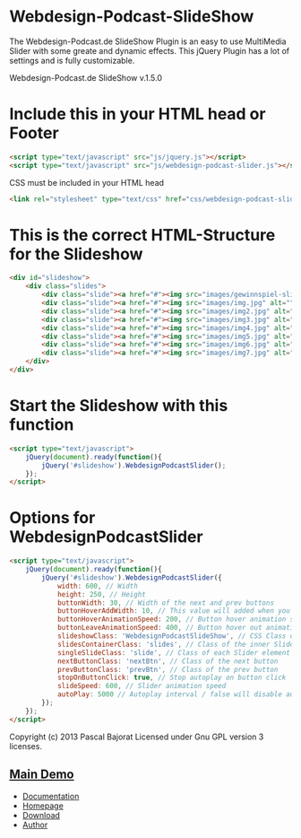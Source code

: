 Webdesign-Podcast-SlideShow
===========================

The Webdesign-Podcast.de SlideShow Plugin is an easy to use MultiMedia Slider with some greate and dynamic effects. This jQuery Plugin has a lot of settings and is fully customizable.

Webdesign-Podcast.de SlideShow v.1.5.0


Include this in your HTML head or Footer
========================================

```html
<script type="text/javascript" src="js/jquery.js"></script>
<script type="text/javascript" src="js/webdesign-podcast-slider.js"></script>
```

CSS must be included in your HTML head

```html
<link rel="stylesheet" type="text/css" href="css/webdesign-podcast-slider.css" />
```

This is the correct HTML-Structure for the Slideshow
====================================================

```html
<div id="slideshow">
	<div class="slides">
		<div class="slide"><a href="#"><img src="images/gewinnspiel-slider.jpg" alt="" width="598" height="250" /></a></div>
		<div class="slide"><a href="#"><img src="images/img.jpg" alt="" width="598" height="250" /></a></div>
		<div class="slide"><a href="#"><img src="images/img2.jpg" alt="" width="598" height="250" /></a></div>
		<div class="slide"><a href="#"><img src="images/img3.jpg" alt="" width="598" height="250" /></a></div>
		<div class="slide"><a href="#"><img src="images/img4.jpg" alt="" width="598" height="250" /></a></div>
		<div class="slide"><a href="#"><img src="images/img5.jpg" alt="" width="598" height="250" /></a></div>
		<div class="slide"><a href="#"><img src="images/img6.jpg" alt="" width="598" height="250" /></a></div>
		<div class="slide"><a href="#"><img src="images/img7.jpg" alt="" width="598" height="250" /></a></div>
	</div>
</div>
```

Start the Slideshow with this function
======================================

```html
<script type="text/javascript">
	jQuery(document).ready(function(){
		jQuery('#slideshow').WebdesignPodcastSlider();
	});
</script>
```

Options for WebdesignPodcastSlider
==================================

```html
<script type="text/javascript">
	jQuery(document).ready(function(){
		jQuery('#slideshow').WebdesignPodcastSlider({
			width: 600, // Width
     		height: 250, // Height
     		buttonWidth: 30, // Width of the next and prev buttons
     		buttonHoverAddWidth: 10, // This value will added when you hover over the buttons
     		buttonHoverAnimationSpeed: 200, // Button hover animation speed
     		buttonLeaveAnimationSpeed: 400, // Button hover out animation speed
     		slideshowClass: 'WebdesignPodcastSlideShow', // CSS Class of the Slideshow
     		slidesContainerClass: 'slides', // Class of the inner Slider Container
     		singleSlideClass: 'slide', // Class of each Slider element
     		nextButtonClass: 'nextBtn', // Class of the next button
     		prevButtonClass: 'prevBtn', // Class of the prev button
     		stopOnButtonClick: true, // Stop autoplay on button click
     		slideSpeed: 600, // Slider animation speed
     		autoPlay: 5000 // Autoplay interval / false will disable autoplay
		});
	});
</script>
```

Copyright (c) 2013 Pascal Bajorat
Licensed under Gnu GPL version 3 licenses.



## [Main Demo](http://www.webdesign-podcast.de/wp-content/uploads/2011/06/webdesign-podcast-slider/)

* [Documentation](https://github.com/pascalbajorat/Webdesign-Podcast-SlideShow/wiki/Documentation)
* [Homepage](http://www.webdesign-podcast.de/2011/06/27/modernes-webdesign-podcast-jquery-slideshow-plugin/)
* [Download](https://github.com/pascalbajorat/Webdesign-Podcast-SlideShow/zipball/master)
* [Author](https://www.pascal-bajorat.com/)